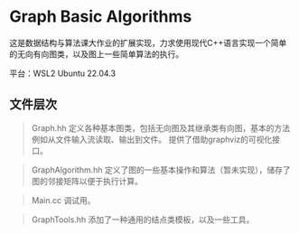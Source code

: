 # Graph Basic Algorithms

这是数据结构与算法课大作业的扩展实现，力求使用现代C++语言实现一个简单的无向有向图类，以及图上一些简单算法的执行。

平台：WSL2 Ubuntu 22.04.3

## 文件层次

> Graph.hh 
> 定义各种基本图类，包括无向图及其继承类有向图，基本的方法例如从文件输入流读取、输出到文件。
> 提供了借助graphviz的可视化接口。

> GraphAlgorithm.hh
> 定义了图的一些基本操作和算法（暂未实现），储存了图的邻接矩阵以便于执行计算。

> Main.cc
> 调试用。

> GraphTools.hh
> 添加了一种通用的结点类模板，以及一些工具。